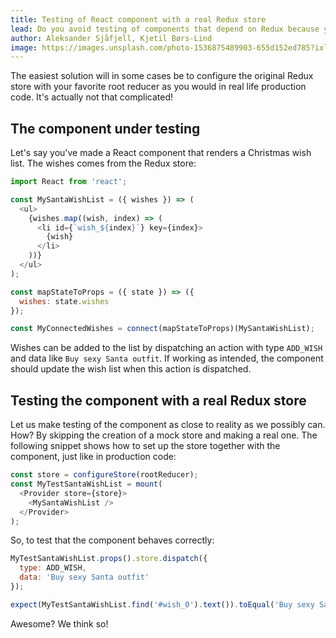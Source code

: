 ```yaml
---
title: Testing of React component with a real Redux store
lead: Do you avoid testing of components that depend on Redux because you fear the complexity? Are you loosing sleep worrying about configuring huge mock stores for testing the simplest of components? Fear no moarrr!
author: Aleksander Sjåfjell, Kjetil Børs-Lind
image: https://images.unsplash.com/photo-1536875489903-655d152ed785?ixlib=rb-0.3.5&ixid=eyJhcHBfaWQiOjEyMDd9&s=013a6617dd12f780e8db23b449b22a20&auto=format&fit=crop&w=2255&q=80
---
```


The easiest solution will in some cases be to configure the original Redux store with your favorite root reducer as you would in real life production code. It's actually not that complicated!

## The component under testing

Let's say you've made a React component that renders a Christmas wish list. The wishes comes from the Redux store:

```js
import React from 'react';

const MySantaWishList = ({ wishes }) => (
  <ul>
    {wishes.map((wish, index) => (
      <li id={`wish_${index}`} key={index}>
        {wish}
      </li>
    ))}
  </ul>
);

const mapStateToProps = ({ state }) => ({
  wishes: state.wishes
});

const MyConnectedWishes = connect(mapStateToProps)(MySantaWishList);
```

Wishes can be added to the list by dispatching an action with type `ADD_WISH` and data like `Buy sexy Santa outfit`. If working as intended, the component should update the wish list when this action is dispatched.

## Testing the component with a real Redux store

Let us make testing of the component as close to reality as we possibly can. How? By skipping the creation of a mock store and making a real one. The following snippet shows how to set up the store together with the component, just like in production code:

```js
const store = configureStore(rootReducer);
const MyTestSantaWishList = mount(
  <Provider store={store}>
    <MySantaWishList />
  </Provider>
);
```

So, to test that the component behaves correctly:

```js
MyTestSantaWishList.props().store.dispatch({
  type: ADD_WISH,
  data: 'Buy sexy Santa outfit'
});

expect(MyTestSantaWishList.find('#wish_0').text()).toEqual('Buy sexy Santa outfit');
```

Awesome? We think so!
